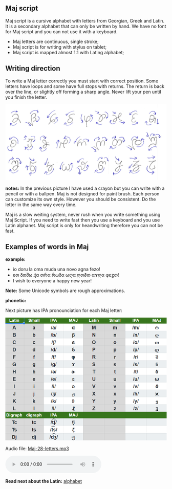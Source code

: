 ## Maj script

Maj script is a cursive alphabet with letters from Georgian, Greek and Latin. It is a secondary alphabet that can only be written by hand. We have no font for Maj script and you can not use it with a keyboard.

* Maj letters are continuous, single stroke;
* Maj script is for writing with stylus on tablet;
* Maj script is mapped almost 1:1 with Lating alphabet;

## Writing direction

To write a Maj letter correctly you must start with correct position. Some letters have loops and some have full stops with returns. The return is back over the line, or slightly off forming a sharp angle. Never lift your pen until you finish the letter.  

<img src="demo/maj-script-27.png" alt="Maj Script" width="600"></img>

**notes:**
In the previous picture I have used a crayon but you can write with a pencil or with a ballpen. Maj is not designed for paint brush. Each person can customize its own style. However you should be consistent. Do the letter in the same way every time. 

Maj is a slow weiting system, never rush when you write something using Maj Script. If you need to write fast then you use a keyboard and you use Latin alphanet. Maj script is only for heandwriting therefore you can not be fast. 

## Examples of words in Maj

**example:**

* io doru la oma muda una novo agna fezo!
* ʚთ ẟთშω ₰α თრα რωẟα ωღα ღთϑთ αɤღα φɛʓთ!
* I wish to everyone a happy new year!

**Note:** Some Unicode symbols are rough approximations.

**phonetic:**

Next picture has IPA pronounciation for each Maj letter:

<img src="demo/maj-alphabet-27.png" alt="Maj Alphabet" width="600"></img>

Audio file: [Maj-28-letters.mp3](Maj-28-letters.mp3)

<audio controls preload="auto"> 
    <source src="Maj-alphabet-reform.mp3" />    
</audio>


**Read next about the Latin:** [alphabet](alphabet.md)

